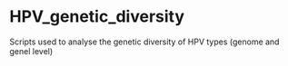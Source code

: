 # HPV_genetic_diversity
Scripts used to analyse the genetic diversity of HPV types (genome and genel level)
